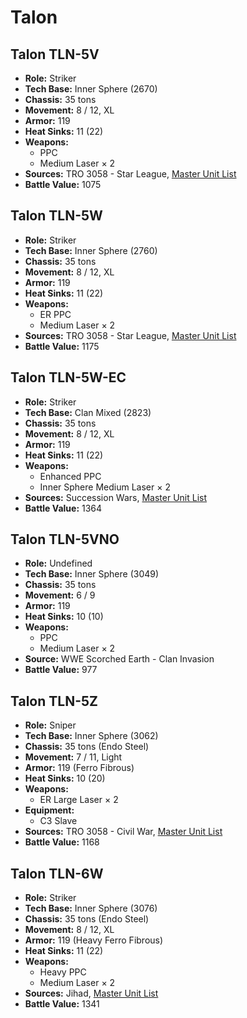 # Talon
## Talon TLN-5V
- **Role:** Striker
- **Tech Base:** Inner Sphere (2670)
- **Chassis:** 35 tons
- **Movement:** 8 / 12, XL
- **Armor:** 119
- **Heat Sinks:** 11 (22)
- **Weapons:**
  - PPC
  - Medium Laser × 2
- **Sources:** TRO 3058 - Star League, [Master Unit List](http://masterunitlist.info/Unit/Details/3152/talon-tln-5v)
- **Battle Value:** 1075

## Talon TLN-5W
- **Role:** Striker
- **Tech Base:** Inner Sphere (2760)
- **Chassis:** 35 tons
- **Movement:** 8 / 12, XL
- **Armor:** 119
- **Heat Sinks:** 11 (22)
- **Weapons:**
  - ER PPC
  - Medium Laser × 2
- **Sources:** TRO 3058 - Star League, [Master Unit List](http://masterunitlist.info/Unit/Details/3153/talon-tln-5w)
- **Battle Value:** 1175

## Talon TLN-5W-EC
- **Role:** Striker
- **Tech Base:** Clan Mixed (2823)
- **Chassis:** 35 tons
- **Movement:** 8 / 12, XL
- **Armor:** 119
- **Heat Sinks:** 11 (22)
- **Weapons:**
  - Enhanced PPC
  - Inner Sphere Medium Laser × 2
- **Sources:** Succession Wars, [Master Unit List](http://masterunitlist.info/Unit/Details/7677/talon-tln-5w-ec)
- **Battle Value:** 1364

## Talon TLN-5VNO
- **Role:** Undefined
- **Tech Base:** Inner Sphere (3049)
- **Chassis:** 35 tons
- **Movement:** 6 / 9
- **Armor:** 119
- **Heat Sinks:** 10 (10)
- **Weapons:**
  - PPC
  - Medium Laser × 2
- **Source:** WWE Scorched Earth - Clan Invasion
- **Battle Value:** 977

## Talon TLN-5Z
- **Role:** Sniper
- **Tech Base:** Inner Sphere (3062)
- **Chassis:** 35 tons (Endo Steel)
- **Movement:** 7 / 11, Light
- **Armor:** 119 (Ferro Fibrous)
- **Heat Sinks:** 10 (20)
- **Weapons:**
  - ER Large Laser × 2
- **Equipment:**
  - C3 Slave
- **Sources:** TRO 3058 - Civil War, [Master Unit List](http://masterunitlist.info/Unit/Details/3154/talon-tln-5z)
- **Battle Value:** 1168

## Talon TLN-6W
- **Role:** Striker
- **Tech Base:** Inner Sphere (3076)
- **Chassis:** 35 tons (Endo Steel)
- **Movement:** 8 / 12, XL
- **Armor:** 119 (Heavy Ferro Fibrous)
- **Heat Sinks:** 11 (22)
- **Weapons:**
  - Heavy PPC
  - Medium Laser × 2
- **Sources:** Jihad, [Master Unit List](http://masterunitlist.info/Unit/Details/3155/talon-tln-6w)
- **Battle Value:** 1341

